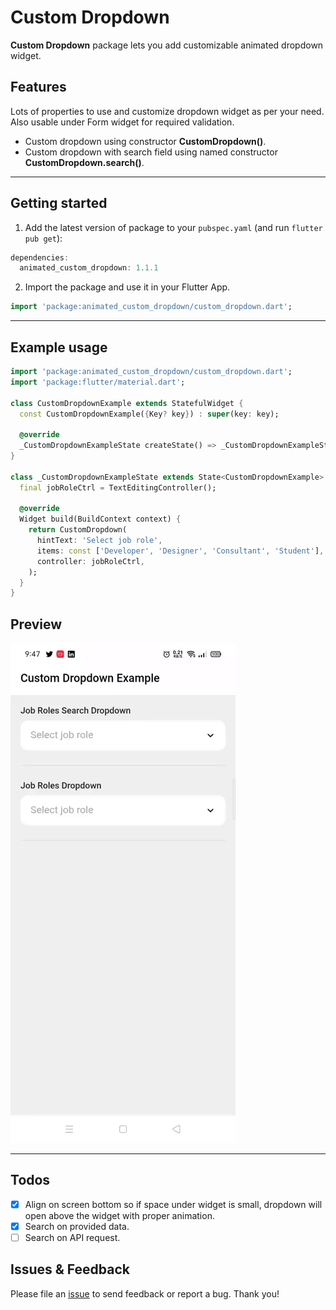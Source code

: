 # Custom Dropdown
**Custom Dropdown** package lets you add customizable animated dropdown widget.

## Features
Lots of properties to use and customize dropdown widget as per your need. Also usable under Form widget for required validation. 
- Custom dropdown using constructor **CustomDropdown()**.
- Custom dropdown with search field using named constructor **CustomDropdown.search()**.

<hr>

## Getting started

1. Add the latest version of package to your `pubspec.yaml` (and run `flutter pub get`):
```dart
dependencies:
  animated_custom_dropdown: 1.1.1
```
2. Import the package and use it in your Flutter App.
```dart
import 'package:animated_custom_dropdown/custom_dropdown.dart';
```
<hr>

## Example usage

```dart
import 'package:animated_custom_dropdown/custom_dropdown.dart';
import 'package:flutter/material.dart';

class CustomDropdownExample extends StatefulWidget {
  const CustomDropdownExample({Key? key}) : super(key: key);

  @override
  _CustomDropdownExampleState createState() => _CustomDropdownExampleState();
}

class _CustomDropdownExampleState extends State<CustomDropdownExample> {
  final jobRoleCtrl = TextEditingController();
  
  @override
  Widget build(BuildContext context) {
    return CustomDropdown(
      hintText: 'Select job role',
      items: const ['Developer', 'Designer', 'Consultant', 'Student'],
      controller: jobRoleCtrl,
    );
  }
}
```

## Preview

![Example App](https://github.com/AbdullahChauhan/custom-dropdown/blob/master/readme_assets/preview.gif)

<hr>

## Todos

- [x] Align on screen bottom so if space under widget is small, dropdown will open above the widget with proper animation.
- [x] Search on provided data.
- [ ] Search on API request.

## Issues & Feedback
Please file an [issue](https://github.com/AbdullahChauhan/custom-dropdown/issues) to send feedback or report a bug. Thank you!
